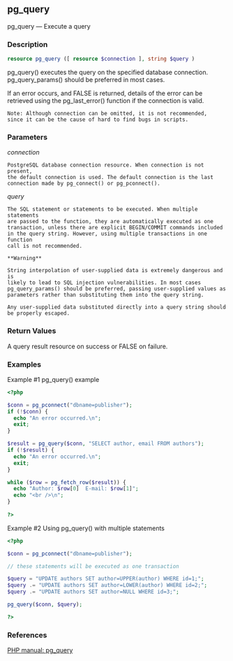 ## pg_query


pg_query — Execute a query

### Description

```php
resource pg_query ([ resource $connection ], string $query )
```

pg_query() executes the query on the specified database connection.
pg_query_params() should be preferred in most cases.

If an error occurs, and FALSE is returned, details of the error can be
retrieved using the pg_last_error() function if the connection is valid.

    Note: Although connection can be omitted, it is not recommended,
    since it can be the cause of hard to find bugs in scripts. 

### Parameters

*connection*

    PostgreSQL database connection resource. When connection is not present,
    the default connection is used. The default connection is the last
    connection made by pg_connect() or pg_pconnect().

*query*

    The SQL statement or statements to be executed. When multiple statements
    are passed to the function, they are automatically executed as one
    transaction, unless there are explicit BEGIN/COMMIT commands included
    in the query string. However, using multiple transactions in one function
    call is not recommended.
    
    **Warning**

    String interpolation of user-supplied data is extremely dangerous and is
    likely to lead to SQL injection vulnerabilities. In most cases
    pg_query_params() should be preferred, passing user-supplied values as
    parameters rather than substituting them into the query string.

    Any user-supplied data substituted directly into a query string should
    be properly escaped.

### Return Values

A query result resource on success or FALSE on failure.

### Examples

Example #1 pg_query() example

```php
<?php

$conn = pg_pconnect("dbname=publisher");
if (!$conn) {
  echo "An error occurred.\n";
  exit;
}

$result = pg_query($conn, "SELECT author, email FROM authors");
if (!$result) {
  echo "An error occurred.\n";
  exit;
}

while ($row = pg_fetch_row($result)) {
  echo "Author: $row[0]  E-mail: $row[1]";
  echo "<br />\n";
}
 
?>
```

Example #2 Using pg_query() with multiple statements

```php
<?php

$conn = pg_pconnect("dbname=publisher");

// these statements will be executed as one transaction

$query = "UPDATE authors SET author=UPPER(author) WHERE id=1;";
$query .= "UPDATE authors SET author=LOWER(author) WHERE id=2;";
$query .= "UPDATE authors SET author=NULL WHERE id=3;";

pg_query($conn, $query);

?>
```

### References

[PHP manual: pg_query](http://www.php.net/manual/en/function.pg-query.php)

